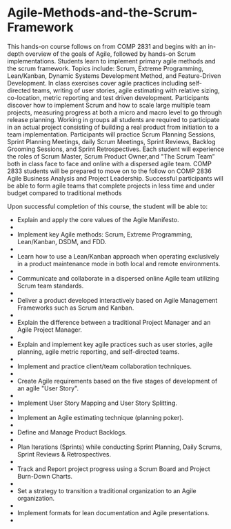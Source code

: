 # Agile-Methods-and-the-Scrum-Framework
This hands-on course follows on from COMP 2831 and begins with an in-depth overview of the goals of Agile,
followed by hands-on Scrum implementations. Students learn to implement primary agile methods and the scrum framework.
Topics include: Scrum, Extreme Programming, Lean/Kanban, Dynamic Systems Development Method, and Feature-Driven Development.
In class exercises cover agile practices including self-directed teams, writing of user stories,
agile estimating with relative sizing, co-location, metric reporting and test driven development.
Participants discover how to implement Scrum and how to scale large multiple team projects,
measuring progress at both a micro and macro level to go through release planning. Working in groups all students
are required to participate in an actual project consisting of building a real product from initiation to a team implementation.
Participants will practice Scrum Planning Sessions, Sprint Planning Meetings, daily Scrum Meetings, Sprint Reviews, 
Backlog Grooming Sessions, and Sprint Retrospectives. Each student will experience the roles of Scrum Master, 
Scrum Product Owner,and "The Scrum Team” both in class face to face and online with a dispersed agile team.
COMP 2833 students will be prepared to move on to the follow on COMP 2836 Agile Business Analysis and Project Leadership.
Successful participants will be able to form agile teams that complete projects in less time and under 
budget compared to traditional methods

Upon successful completion of this course, the student will be able to:
<ul>
<li>Explain and apply the core values of the Agile Manifesto.<li>
<li>Implement key Agile methods: Scrum, Extreme Programming, Lean/Kanban, DSDM, and FDD.<li>
<li>Learn how to use a Lean/Kanban approach when operating exclusively in a product maintenance mode in both local and remote environments.<li>
<li>Communicate and collaborate in a dispersed online Agile team utilizing Scrum team standards.<li>
<li>Deliver a product developed interactively based on Agile Management Frameworks such as Scrum and Kanban.<li>
<li>Explain the difference between a traditional Project Manager and an Agile Project Manager.<li>
<li>Explain and implement key agile practices such as user stories, agile planning, agile metric reporting, and self-directed teams.<li>
<li>Implement and practice client/team collaboration techniques.<li>
<li>Create Agile requirements based on the five stages of development of an agile "User Story".<li>
<li>Implement User Story Mapping and User Story Splitting.<li>
<li>Implement an Agile estimating technique (planning poker).<li>
<li>Define and Manage Product Backlogs.<li>
<li>Plan Iterations (Sprints) while conducting Sprint Planning, Daily Scrums, Sprint Reviews & Retrospectives.<li>
<li>Track and Report project progress using a Scrum Board and Project Burn-Down Charts.<li>
<li>Set a strategy to transition a traditional organization to an Agile organization.<li>
<li>Implement formats for lean documentation and Agile presentations.<li>
